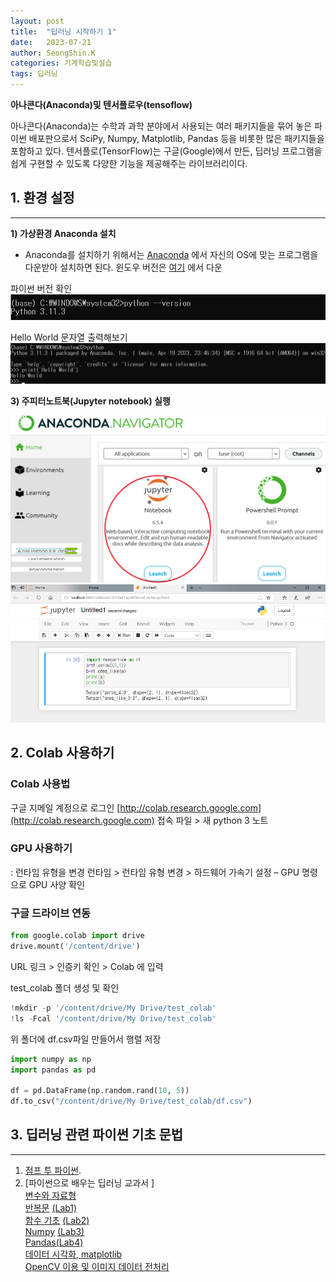 ```yaml
---
layout: post
title:  "딥러닝 시작하기 1"
date:   2023-07-21
author: SeongShin.K
categories: 기계학습및실습
tags: 딥러닝
---
```



<b>아나콘다(Anaconda)및 텐서플로우(tensoflow) </b>


 아나콘다(Anaconda)는 수학과 과학 분야에서 사용되는 여러 패키지들을 묶어 놓은 파이썬 배포판으로서 SciPy, Numpy, Matplotlib, Pandas 등을 비롯한 많은 패키지들을 포함하고 있다. 텐서플로(TensorFlow)는 구글(Google)에서 만든, 딥러닝 프로그램을 쉽게 구현할 수 있도록 다양한 기능을 제공해주는 라이브러리이다.

##  1. 환경 설정
---
<b>1) 가상환경 Anaconda 설치</b>

* Anaconda를 설치하기 위해서는 [Anaconda](https://www.anaconda.com/download) 에서 자신의 OS에 맞는 프로그램을 다운받아 설치하면 된다. 윈도우 버전은 [여기](https://repo.anaconda.com/archive/Anaconda3-2023.07-1-Windows-x86_64.exe) 에서 다운

파이썬 버전 확인<br>
<img src = "/assets/python1.png" width="520"/>

Hello World 문자열 출력해보기<br>
<img src = "/assets/python2.png" width="520"/>

<b>3) 주피터노트북(Jupyter notebook) 실행</b>

<img src = "/assets/juypter1.png">

<img src = "/assets/jupyter.png">


## 2. Colab 사용하기

### Colab 사용법 

구글 지메일 계정으로 로그인
[http://colab.research.google.com](http://colab.research.google.com) 접속
파일 > 새 python 3 노트 

### GPU 사용하기
: 런타임 유형을 변경
런타임 > 런타임 유형 변경 > 하드웨어 가속기 설정 – GPU 명령으로 GPU 사양 확인

### 구글 드라이브 연동
```python
from google.colab import drive
drive.mount('/content/drive')
``` 
URL 링크 > 인증키 확인 > Colab 에 입력

test_colab 폴더 생성 및 확인
```python
!mkdir -p '/content/drive/My Drive/test_colab'
!ls -Fcal '/content/drive/My Drive/test_colab'
``` 
위 폴더에 df.csv파일 만들어서 행렬 저장 
```python
import numpy as np
import pandas as pd

df = pd.DataFrame(np.random.rand(10, 5))
df.to_csv("/content/drive/My Drive/test_colab/df.csv")
``` 
## 3. 딥러닝 관련 파이썬 기초 문법
---
1. [점프 투 파이썬](https://wikidocs.net/4307).
2. [파이썬으로 배우는 딥러닝 교과서 ]<br>
   [변수와 자료형](https://github.com/kss0222/kss0222.github.io/blob/master/assets/4%EC%9E%A5.ipynb) <br>
   [반복문](https://github.com/kss0222/kss0222.github.io/blob/master/assets/5%EC%9E%A5.ipynb)  [(Lab1)](https://colab.research.google.com/drive/18tfvbl6324Mjd0g0sZAYgLsnxzyqGCZ5)<br>
   [함수 기초](https://github.com/kss0222/kss0222.github.io/blob/master/assets/6%EC%9E%A5.ipynb) [(Lab2)](https://colab.research.google.com/drive/1nxJWWWJ7mrDjxHQfAHDuruOgSlFbqIsN)<br>
   [Numpy](https://github.com/kss0222/kss0222.github.io/blob/master/assets/7%EC%9E%A5.ipynb) [(Lab3)](https://github.com/kss0222/kss0222.github.io/blob/master/assets/Numpy.ipynb)<br>
   [Pandas](https://github.com/kss0222/kss0222.github.io/blob/master/assets/8%EC%9E%A5.ipynb)[(Lab4)](https://github.com/kss0222/kss0222.github.io/blob/master/assets/2.%20pandas%20-%20Series%2C%20DataFrame.ipynb) <br>
   [데이터 시각화, matplotlib](https://github.com/tyoon10/T-academy/blob/master/180329%20%5BT%20academy%5D%204.%20matplotlib.ipynb) <br>
   [OpenCV 이용 및 이미지 데이터 전처리](https://github.com/kss0222/kss0222.github.io/blob/master/assets/15%EC%9E%A5.ipynb) <br>
  
